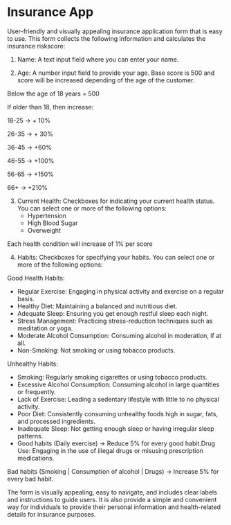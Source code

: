 # Insurance App

User-friendly and visually appealing insurance application form that is easy to use. This form collects the following information and calculates the insurance riskscore:

1. Name: A text input field where you can enter your name.

2. Age: A number input field to provide your age. Base score is 500 and score will be increased depending of the age of the customer.

Below the age of 18 years = 500

If older than 18, then increase:

18-25 -> + 10%

26-35 -> + 30%

36-45 -> +60%

46-55 -> +100%

56-65 -> +150%

66+ -> +210%

3. Current Health: Checkboxes for indicating your current health status. You can select one or more of the following options:
   - Hypertension
   - High Blood Sugar
   - Overweight

Each health condition will increase of 1% per score

4. Habits: Checkboxes for specifying your habits. You can select one or more of the following options:

Good Health Habits:

- Regular Exercise: Engaging in physical activity and exercise on a regular basis.
- Healthy Diet: Maintaining a balanced and nutritious diet.
- Adequate Sleep: Ensuring you get enough restful sleep each night.
- Stress Management: Practicing stress-reduction techniques such as meditation or yoga.
- Moderate Alcohol Consumption: Consuming alcohol in moderation, if at all.
- Non-Smoking: Not smoking or using tobacco products.

Unhealthy Habits:

- Smoking: Regularly smoking cigarettes or using tobacco products.
- Excessive Alcohol Consumption: Consuming alcohol in large quantities or frequently.
- Lack of Exercise: Leading a sedentary lifestyle with little to no physical activity.
- Poor Diet: Consistently consuming unhealthy foods high in sugar, fats, and processed ingredients.
- Inadequate Sleep: Not getting enough sleep or having irregular sleep patterns.
- Good habits (Daily exercise) -> Reduce 5% for every good habit.Drug Use: Engaging in the use of illegal drugs or misusing prescription medications.

Bad habits (Smoking | Consumption of alcohol | Drugs) -> Increase 5% for every bad habit.

The form is visually appealing, easy to navigate, and includes clear labels and instructions to guide users. It is also provide a simple and convenient way for individuals to provide their personal information and health-related details for insurance purposes.
